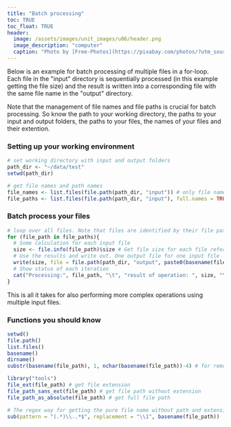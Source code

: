 ```yaml
---
title: "Batch processing"
toc: TRUE
toc_float: TRUE
header:
  image: /assets/images/unit_images/u06/header.png
  image_description: "computer"
  caption: "Photo by [Free-Photos](https://pixabay.com/photos/?utm_source=link-attribution&amp;utm_medium=referral&amp;utm_campaign=image&amp;utm_content=336373) [Pixabay](https://pixabay.com/de/?utm_source=link-attribution&amp;utm_medium=referral&amp;utm_campaign=image&amp;utm_content=336373)"
---
```


<!--more-->

Below is an example for batch processing of multiple files in a for-loop.
Each file in the "input" directory is sequentially processed (in this example getting the file size)
and the result is written into a corresponding file with the same file name in the "output" directory.

Note that the management of file names and file paths is crucial for batch processing.
So know the path to your working directory, the paths to your input and output folders, the paths to your files, the names of your files and their extention.

<!-- some nice graphic showing root, path, working directory, filename, and file extension -->



### Setting up your working environment

```r
# set working directory with input and output folders
path_dir <- "~/data/test"
setwd(path_dir)

# get file names and path names
file_names <- list.files(file.path(path_dir, "input")) # only file names
file_paths <- list.files(file.path(path_dir, "input"), full.names = TRUE) # complete paths to files. Necessary to open files.
```

### Batch process your files


```r
# loop over all files. Note that files are identified by their file paths.
for (file_path in file_paths){
  # Some calculation for each input file
  size <- file.info(file_path)$size # Get file size for each file referred to in file_paths
  # Use the results and write out. One output file for one input file
  write(size, file = file.path(path_dir, "output", paste0(basename(file_path), ".out")))
  # Show status of each iteration
  cat("Processing:", file_path, "\t", "result of operation: ", size, "\n")
}
```

This is all it takes for also performing more complex operations using multiple input files.

###  Functions you should know

```r
setwd()
file.path()
list.files()
basename()
dirname()
substr(basename(file_path), 1, nchar(basename(file_path))-4) # for removing the file extension, i.e. the last four characters.

library("tools")
file_ext(file_path) # get file extension
file_path_sans_ext(file_path) # get file path without extension
file_path_as_absolute(file_path) # get full file path

# The regex way for getting the pure file name without path and extension
sub(pattern = "(.*)\\..*$", replacement = "\\1", basename(file_path))
```
